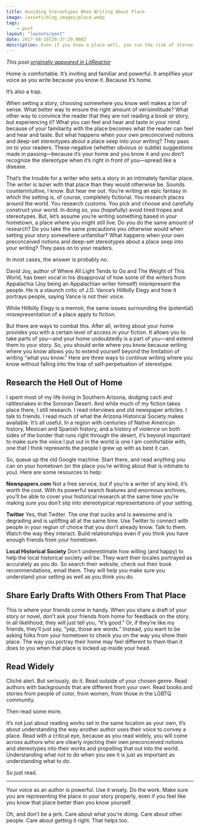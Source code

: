 ```yaml
---
title: Avoiding Stereotypes When Writing About Place
image: /assets/blog_images/place.webp
tags: 
    - post
layout: "layouts/post"
date: 2017-08-16T20:37:29.000Z
description: Even if you know a place well, you run the risk of stereotyping it
---
```

_This post [originally appeared in LitReactor](https://litreactor.com/columns/avoiding-stereotypes-when-writing-place-even-if-that-place-is-home)_

 Home is comfortable. It’s inviting and familiar and powerful. It amplifies your voice as you write because you know it. Because it’s home. 

It’s also a trap. 

When setting a story, choosing somewhere you know well makes a ton of sense. What better way to ensure the right amount of verisimilitude? What other way to convince the reader that they are not reading a book or story, but experiencing it? What you can feel and hear and taste in your mind because of your familiarity with the place becomes what the reader can feel and hear and taste. But what happens when your own preconceived notions and deep-set stereotypes about a place seep into your writing? They pass on to your readers. These negative (whether obvious or subtle) suggestions made in passing—because it’s your home and you know it and you don’t recognize the stereotype when it’s right in front of you—spread like a disease. 

That’s the trouble for a writer who sets a story in an intimately familiar place. The writer is lazier with that place than they would otherwise be. Sounds counterintuitive, I know. But hear me out. You’re writing an epic fantasy in which the setting is, of course, completely fictional. You research places around the world. You research customs. You pick and choose and carefully construct your world. In doing so, you (hopefully) avoid tired tropes and stereotypes. But, let’s assume you’re writing something based in your hometown, a place where you might still live. Do you do the same amount of research? Do you take the same precautions you otherwise would when setting your story somewhere unfamiliar?
What happens when your own preconceived notions and deep-set stereotypes about a place seep into your writing? They pass on to your readers.

In most cases, the answer is probably no. 

David Joy, author of Where All Light Tends to Go and The Weight of This World, has been vocal in his disapproval of how some of the writers from Appalachia (Joy being an Appalachian writer himself) misrepresent the people. He is a staunch critic of J.D. Vance’s Hillbilly Elegy and how it portrays people, saying Vance is not their voice. 

While Hillbilly Elegy is a memoir, the same issues surrounding the (potential) misrepresentation of a place apply to fiction. 

But there are ways to combat this. After all, writing about your home provides you with a certain level of access in your fiction. It allows you to take parts of you—and your home undoubtedly is a part of you—and extend them to your story. So, you should write where you know because writing where you know allows you to extend yourself beyond the limitation of writing “what you know.” Here are three ways to continue writing where you know without falling into the trap of self-perpetuation of stereotype.  

## Research the Hell Out of Home 

 I spent most of my life living in Southern Arizona, dodging cacti and rattlesnakes in the Sonoran Desert. And while much of my fiction takes place there, I still research. I read interviews and old newspaper articles. I talk to friends. I read much of what the Arizona Historical Society makes available. It’s all useful. In a region with centuries of Native American history, Mexican and Spanish history, and a history of violence on both sides of the border that runs right through the desert, it’s beyond important to make sure the voice I put out in the world is one I am comfortable with, one that I think represents the people I grew up with as best it can. 

So, queue up the old Google machine. Start there, and read anything you can on your hometown (or the place you’re writing about that is intimate to you). Here are some resources to help: 

**Newspapers.com**
Not a free service, but if you’re a writer of any kind, it’s worth the cost. With its powerful search features and enormous archives, you’ll be able to cover your historical research at the same time you’re making sure you don’t slip into stereotypical representations of your setting. 

**Twitter**
Yes, that Twitter. The one that sucks and is awesome and is degrading and is uplifting all at the same time. Use Twitter to connect with people in your region of choice that you don’t already know. Talk to them. Watch the way they interact. Build relationships even if you think you have enough friends from your hometown. 

**Local Historical Society**
Don’t underestimate how willing (and happy) to help the local historical society will be. They want their locales portrayed as accurately as you do. So search their website, check out their book recommendations, email them. They will help you make sure you understand your setting as well as you think you do.  

## Share Early Drafts With Others From That Place 

This is where your friends come in handy. When you share a draft of your story or novel, don’t ask your friends from home for feedback on the story. In all likelihood, they will just tell you, “it’s good.” Or, if they’re like my friends, they’ll just say, “yep, those are words.” Instead, you want to be asking folks from your hometown to check you on the way you show their place. The way you portray their home may feel different to them than it does to you when that place is locked up inside your head.  

## Read Widely

 Cliché alert. But seriously, do it. Read outside of your chosen genre. Read authors with backgrounds that are different from your own. Read books and stories from people of color, from women, from those in the LGBTQ community. 

Then read some more. 

It’s not just about reading works set in the same location as your own, it’s about understanding the way another author uses their voice to convey a place. Read with a critical eye, because as you read widely, you will come across authors who are clearly injecting their own preconceived notions and stereotypes into their works and propelling that out into the world. Understanding what not to do when you see it is just as important as understanding what to do. 

So just read. 

--- 

Your voice as an author is powerful. Use it wisely. Do the work. Make sure you are representing the place in your story properly, even if you feel like you know that place better than you know yourself. 

Oh, and don’t be a jerk. Care about what you’re doing. Care about other people. Care about getting it right. That helps too. 
